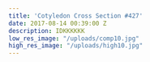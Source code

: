 ```yaml
---
title: 'Cotyledon Cross Section #427'
date: 2017-08-14 00:39:00 Z
description: IDKKKKKK
low_res_image: "/uploads/comp10.jpg"
high_res_image: "/uploads/high10.jpg"
---
```


